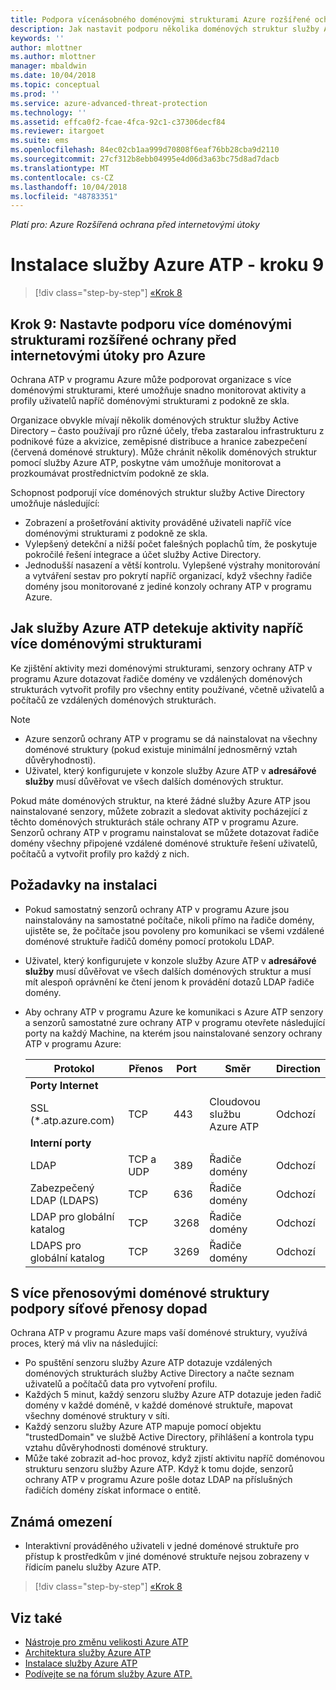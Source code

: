 ```yaml
---
title: Podpora vícenásobného doménovými strukturami Azure rozšířené ochrany před internetovými útoky | Dokumentace Microsoftu
description: Jak nastavit podporu několika doménových struktur služby Active Directory do služby Azure ATP.
keywords: ''
author: mlottner
ms.author: mlottner
manager: mbaldwin
ms.date: 10/04/2018
ms.topic: conceptual
ms.prod: ''
ms.service: azure-advanced-threat-protection
ms.technology: ''
ms.assetid: effca0f2-fcae-4fca-92c1-c37306decf84
ms.reviewer: itargoet
ms.suite: ems
ms.openlocfilehash: 84ec02cb1aa999d70808f6eaf76bb28cba9d2110
ms.sourcegitcommit: 27cf312b8ebb04995e4d06d3a63bc75d8ad7dacb
ms.translationtype: MT
ms.contentlocale: cs-CZ
ms.lasthandoff: 10/04/2018
ms.locfileid: "48783351"
---
```

*Platí pro: Azure Rozšířená ochrana před internetovými útoky*

# <a name="install-azure-atp---step-9"></a>Instalace služby Azure ATP - kroku 9

> [!div class="step-by-step"]
> [«Krok 8](install-atp-step8-samr.md)

## <a name="step-9--set-up-azure-advanced-threat-protection-multi-forest-support"></a>Krok 9:  Nastavte podporu více doménovými strukturami rozšířené ochrany před internetovými útoky pro Azure

Ochrana ATP v programu Azure může podporovat organizace s více doménovými strukturami, které umožňuje snadno monitorovat aktivity a profily uživatelů napříč doménovými strukturami z podokně ze skla. 

Organizace obvykle mívají několik doménových struktur služby Active Directory – často používají pro různé účely, třeba zastaralou infrastrukturu z podnikové fúze a akvizice, zeměpisné distribuce a hranice zabezpečení (červená doménové struktury). Může chránit několik doménových struktur pomocí služby Azure ATP, poskytne vám umožňuje monitorovat a prozkoumávat prostřednictvím podokně ze skla.

Schopnost podporují více doménových struktur služby Active Directory umožňuje následující:
-   Zobrazení a prošetřování aktivity prováděné uživateli napříč více doménovými strukturami z podokně ze skla. 
-   Vylepšený detekční a nižší počet falešných poplachů tím, že poskytuje pokročilé řešení integrace a účet služby Active Directory. 
-   Jednodušší nasazení a větší kontrolu. Vylepšené výstrahy monitorování a vytváření sestav pro pokrytí napříč organizací, když všechny řadiče domény jsou monitorované z jediné konzoly ochrany ATP v programu Azure.


## <a name="how-azure-atp-detects-activities-across-multiple-forests"></a>Jak služby Azure ATP detekuje aktivity napříč více doménovými strukturami 

Ke zjištění aktivity mezi doménovými strukturami, senzory ochrany ATP v programu Azure dotazovat řadiče domény ve vzdálených doménových strukturách vytvořit profily pro všechny entity používané, včetně uživatelů a počítačů ze vzdálených doménových strukturách. 

> [!NOTE]
> - Azure senzorů ochrany ATP v programu se dá nainstalovat na všechny doménové struktury (pokud existuje minimální jednosměrný vztah důvěryhodnosti).
> - Uživatel, který konfigurujete v konzole služby Azure ATP v **adresářové služby** musí důvěřovat ve všech dalších doménových struktur.


Pokud máte doménových struktur, na které žádné služby Azure ATP jsou nainstalované senzory, můžete zobrazit a sledovat aktivity pocházející z těchto doménových strukturách stále ochrany ATP v programu Azure. Senzorů ochrany ATP v programu nainstalovat se můžete dotazovat řadiče domény všechny připojené vzdálené doménové struktuře řešení uživatelů, počítačů a vytvořit profily pro každý z nich. 

## <a name="installation-requirements"></a>Požadavky na instalaci 

-   Pokud samostatný senzorů ochrany ATP v programu Azure jsou nainstalovány na samostatné počítače, nikoli přímo na řadiče domény, ujistěte se, že počítače jsou povoleny pro komunikaci se všemi vzdálené doménové struktuře řadičů domény pomocí protokolu LDAP. 
- Uživatel, který konfigurujete v konzole služby Azure ATP v **adresářové služby** musí důvěřovat ve všech dalších doménových struktur a musí mít alespoň oprávnění ke čtení jenom k provádění dotazů LDAP řadiče domény.

- Aby ochrany ATP v programu Azure ke komunikaci s Azure ATP senzory a senzorů samostatné zure ochrany ATP v programu otevřete následující porty na každý Machine, na kterém jsou nainstalované senzory ochrany ATP v programu Azure:

 
  |Protokol|Přenos|Port|Směr|Direction|
  |----|----|----|----|----|
  |**Porty Internet**||||
  |SSL (*.atp.azure.com)|TCP|443|Cloudovou službu Azure ATP|Odchozí|
  |**Interní porty**||||           
  |LDAP|TCP a UDP|389|Řadiče domény|Odchozí|
  |Zabezpečený LDAP (LDAPS)|TCP|636|Řadiče domény|Odchozí|
  |LDAP pro globální katalog|TCP|3268|Řadiče domény|Odchozí|
  |LDAPS pro globální katalog|TCP|3269|Řadiče domény|Odchozí|


## <a name="multi-forest-support-network-traffic-impact"></a>S více přenosovými doménové struktury podpory síťové přenosy dopad 

Ochrana ATP v programu Azure maps vaší doménové struktury, využívá proces, který má vliv na následující:

-   Po spuštění senzoru služby Azure ATP dotazuje vzdálených doménových strukturách služby Active Directory a načte seznam uživatelů a počítačů data pro vytvoření profilu.
-   Každých 5 minut, každý senzoru služby Azure ATP dotazuje jeden řadič domény v každé doméně, v každé doménové struktuře, mapovat všechny doménové struktury v síti.
-   Každý senzoru služby Azure ATP mapuje pomocí objektu "trustedDomain" ve službě Active Directory, přihlášení a kontrola typu vztahu důvěryhodnosti doménové struktury.
-   Může také zobrazit ad-hoc provoz, když zjistí aktivitu napříč doménovou strukturu senzoru služby Azure ATP. Když k tomu dojde, senzorů ochrany ATP v programu Azure pošle dotaz LDAP na příslušných řadičích domény získat informace o entitě. 

## <a name="known-limitations"></a>Známá omezení
-   Interaktivní prováděného uživateli v jedné doménové struktuře pro přístup k prostředkům v jiné doménové struktuře nejsou zobrazeny v řídicím panelu služby Azure ATP.


> [!div class="step-by-step"]
> [«Krok 8](install-atp-step8-samr.md)


## <a name="see-also"></a>Viz také
- [Nástroje pro změnu velikosti Azure ATP](http://aka.ms/aatpsizingtool)
- [Architektura služby Azure ATP](atp-architecture.md)
- [Instalace služby Azure ATP](install-atp-step1.md)
- [Podívejte se na fórum služby Azure ATP.](https://aka.ms/azureatpcommunity)

